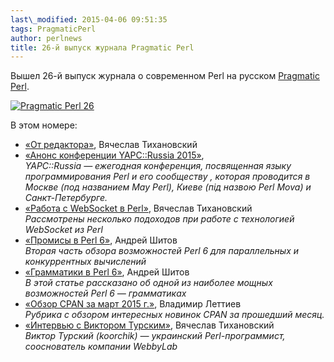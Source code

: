 ```yaml
---
last\_modified: 2015-04-06 09:51:35
tags: PragmaticPerl
author: perlnews
title: 26-й выпуск журнала Pragmatic Perl
---
```


Вышел 26-й выпуск журнала о современном Perl на русском [Pragmatic Perl](http://pragmaticperl.com).

[![Pragmatic Perl 26](/i/2015-04-06-pp26.png)](http://pragmaticperl.com/issues/26)

В этом номере:

- [«От редактора»](http://pragmaticperl.com/a/8a95cb49), Вячеслав Тихановский
- [«Анонс конференции YAPC::Russia
  2015»](http://pragmaticperl.com/a/fe9713ca),<br>_YAPC::Russia — ежегодная
  конференция, посвященная языку программирования Perl и его сообществу ,
  которая проводится в Москве (под названием May Perl), Киеве (під назвою Perl
  Mova) и Санкт-Петербурге._
- [«Работа с WebSocket в Perl»](http://pragmaticperl.com/a/8b56c075), Вячеслав
  Тихановский<br>_Рассмотрены несколько подоходов при работе с технологией
  WebSocket из Perl_
- [«Промисы в Perl 6»](http://pragmaticperl.com/a/7f2b1caf), Андрей
  Шитов<br>_Вторая часть обзора возможностей Perl 6 для параллельных и
  конкуррентных вычислений_
- [«Грамматики в Perl 6»](http://pragmaticperl.com/a/678abff0), Андрей
  Шитов<br>_В этой статье рассказано об одной из наиболее мощных возможностей
  Perl 6 — грамматиках_
- [«Обзор CPAN за март 2015 г.»](http://pragmaticperl.com/a/f5d6b7f9), Владимир
  Леттиев<br>_Рубрика с обзором интересных новинок CPAN за прошедший месяц._
- [«Интервью с Виктором Турским»](http://pragmaticperl.com/a/c36cbdf5),
  Вячеслав Тихановский<br>_Виктор Турский (koorchik) — украинский
  Perl-программист, сооснователь компании WebbyLab_

